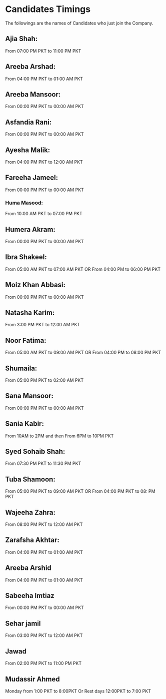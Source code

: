 # Candidates Timings
The followings are the names of Candidates who just join the Company.

## Ajia Shah:  
From 07:00 PM PKT to 11:00 PM PKT
## Areeba Arshad: 
From 04:00 PM PKT to 01:00 AM PKT
## Areeba Mansoor: 
From 00:00 PM PKT to 00:00 AM PKT
## Asfandia Rani: 
From 00:00 PM PKT to 00:00 AM PKT
## Ayesha Malik: 
From 04:00 PM PKT to 12:00 AM PKT
## Fareeha Jameel:
From 00:00 PM PKT to 00:00 AM PKT
### Huma Masood: 
From 10:00 AM PKT to 07:00 PM PKT
## Humera Akram: 
From 00:00 PM PKT to 00:00 AM PKT
## Ibra Shakeel: 
From 05:00 AM PKT to 07:00 AM PKT OR From 04:00 PM to 06:00 PM PKT
## Moiz Khan Abbasi: 
From 00:00 PM PKT to 00:00 AM PKT
## Natasha Karim: 
From 3:00 PM PKT to 12:00 AM PKT
## Noor Fatima: 
From 05:00 AM PKT to 09:00 AM PKT OR From 04:00 PM to 08:00 PM PKT
## Shumaila: 
From 05:00 PM PKT to 02:00 AM PKT
## Sana Mansoor: 
From 00:00 PM PKT to 00:00 AM PKT
## Sania Kabir:
From 10AM to 2PM and then From 6PM to 10PM PKT
## Syed Sohaib Shah:
From 07:30 PM PKT to 11:30 PM PKT
## Tuba Shamoon: 
From 05:00 PM PKT to 09:00 AM PKT OR From 04:00 PM PKT to 08: PM PKT
## Wajeeha Zahra: 
From 08:00 PM PKT to 12:00 AM PKT
## Zarafsha Akhtar: 
From 04:00 PM PKT to 01:00 AM PKT
## Areeba Arshid
From 04:00 PM PKT to 01:00 AM PKT
## Sabeeha Imtiaz
From 00:00 PM PKT to 00:00 AM PKT
## Sehar jamil
From 03:00 PM PKT to 12:00 AM PKT
## Jawad
From 02:00 PM PKT to 11:00 PM PKT
## Mudassir Ahmed
Monday from 1:00 PKT to 8:00PKT Or Rest days 12:00PKT to 7:00 PKT
